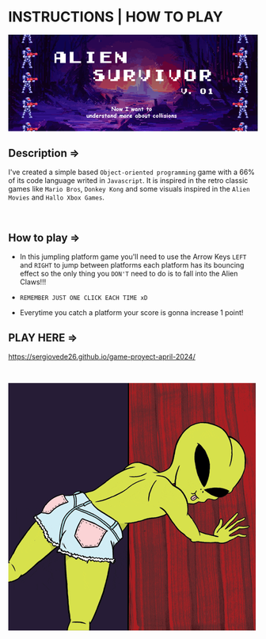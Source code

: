# INSTRUCTIONS | HOW TO PLAY

![Alien Survivor v.01](./img/read-me-head.png)

## Description =>

I've created a simple based `Object-oriented programming` game with a 66% of its code language writed in `Javascript`. It is inspired in the retro classic games like `Mario Bros`, `Donkey Kong` and some visuals inspired in the `Alien Movies` and `Hallo Xbox Games`. 

<br>

## How to play =>

- In this jumpling platform game you'll need to use the Arrow Keys `LEFT` and `RIGHT` to jump between platforms each platform has its bouncing effect so the only thing you `DON'T` need to do is to fall into the Alien Claws!!!

- `REMEMBER JUST ONE CLICK EACH TIME xD`

- Everytime you catch a platform your score is gonna increase 1 point!

## PLAY HERE =>

https://sergiovede26.github.io/game-proyect-april-2024/

<br>

![Alien Survivor v.01](./img/alien-bottie.gif)

